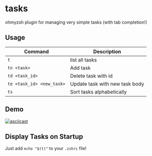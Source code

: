 # tasks

ohmyzsh plugin for managing very simple tasks (with tab completion!)

## Usage

| Command                   | Description                    |
| ------------------------- | ------------------------------ |
| `t`                       | list all tasks                 |
| `tn <task>`               | Add task                       |
| `td <task_id>`            | Delete task with id            |
| `te <task_id> <new_task>` | Update task with new task body |
| `ts`                      | Sort tasks alphabetically      |

## Demo

[![asciicast](https://asciinema.org/a/RdTBvqxA6pJjz5VyfKa7HldBy.svg)](https://asciinema.org/a/RdTBvqxA6pJjz5VyfKa7HldBy)

## Display Tasks on Startup

Just add `echo "$(t)"` to your `.zshrc` file!
